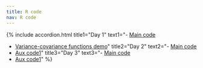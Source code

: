 ```yaml
---
title: R code
nav: R code
---
```


{% include accordion.html title1="Day 1" text1="- [Main code](Rcode/day1.Rmd)  
- [Variance-covariance functions demo](#)" title2="Day 2" text2="- [Main code](#)  
- [Aux code1](#)" title3="Day 3" text3="- [Main code](#)  
- [Aux code1](#)" %}

